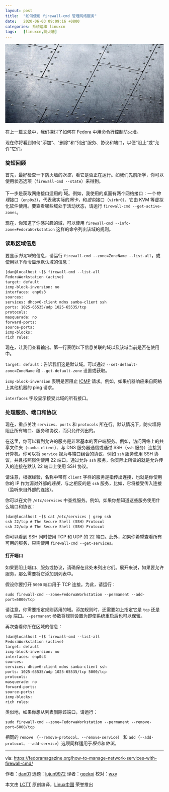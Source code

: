 ```yaml
---
layout: post
title:	"如何使用 firewall-cmd 管理网络服务"
date:	2020-06-03 09:09:16 +0800 
categories:	系统运维 linuxcn 
tags:	[linuxcn,防火墙]
---
```



![](/Asserts/Images/album/202006/03/090806hcmc9cxcbbcuccbe.jpg)


在上一篇文章中，我们探讨了如何在 Fedora 中[用命令行控制防火墙](/article-12103-1.html)。


现在你将看到如何“添加”、“删除”和“列出”服务、协议和端口，以便“阻止”或“允许”它们。


### 简短回顾


首先，最好检查一下防火墙的*状态*，看它是否正在运行。如我们先前所学，你可以使用状态选项（`firewall-cmd ‐‐state`）来得到。


下一步是获取网络接口适用的<ruby> 域 <rt>  zone </rt></ruby>。例如，我使用的桌面有两个网络接口：一个*物理*接口（`enp0s3`），代表我实际的*网卡*，和*虚拟*接口（`virbr0`），它由 KVM 等虚拟化软件使用。要查看哪些域处于活动状态，请运行 `firewall-cmd ‐‐get-active-zones`。


现在，你知道了你感兴趣的域，可以使用 `firewall-cmd ‐‐info-zone=FedoraWorkstation` 这样的命令列出该域的规则。


### 读取区域信息


要显示*特定域*的信息，请运行 `firewall-cmd ‐‐zone=ZoneName ‐‐list-all`，或使用以下命令显示默认域的信息：



```
[dan@localhost ~]$ firewall-cmd --list-all
FedoraWorkstation (active)
target: default
icmp-block-inversion: no
interfaces: enp0s3
sources:
services: dhcpv6-client mdns samba-client ssh
ports: 1025-65535/udp 1025-65535/tcp
protocols:
masquerade: no
forward-ports:
source-ports:
icmp-blocks:
rich rules:
```

现在，让我们查看输出。第一行表明以下信息关联的域以及该域当前是否在使用中。


`target: default`：告诉我们这是默认域。可以通过 `‐‐set-default-zone=ZoneName` 和 `‐‐get-default-zone` 设置或获取。


`icmp-block-inversion` 表明是否阻止 [ICMP](https://en.wikipedia.org/wiki/Internet_Control_Message_Protocol) 请求。例如，如果机器响应来自网络上其他机器的 ping 请求。


`interfaces` 字段显示接受此域的所有接口。


### 处理服务、端口和协议


现在，重点关注 `services`、`ports` 和 `protocols` 所在行。默认情况下，防火墙将阻止所有端口、服务和协议，而只允许列出的。


在这里，你可以看到允许的服务是非常基本的客户端服务。例如，访问网络上的共享文件夹（`samba-client`）、与 DNS 服务器通信或通过 SSH（`ssh` 服务）连接到计算机。你可以将 `service` 视为与端口组合的协议，例如 `ssh` 服务使用 SSH 协议，并且按照惯例使用 22 端口。通过允许 `ssh` 服务，你实际上所做的就是允许传入的连接在默认 22 端口上使用 SSH 协议。


请注意，根据经验，名称中带有 `client` 字样的服务是指传出连接，也就是你使用你的 IP 作为源对外部的*连接*，与之相反的是 `ssh` 服务，比如，它将接受传入连接（监听来自外部的连接）。


你可以在文件 `/etc/services` 中查找服务。例如，如果你想知道这些服务使用什么端口和协议：



```
[dan@localhost ~]$ cat /etc/services | grep ssh
ssh 22/tcp # The Secure Shell (SSH) Protocol
ssh 22/udp # The Secure Shell (SSH) Protocol
```

你可以看到 SSH 同时使用 TCP 和 UDP 的 22 端口。此外，如果你希望查看所有可用的服务，只需使用 `firewall-cmd --get-services`。


#### 打开端口


如果要阻止端口、服务或协议，请确保在此处未列出它们。展开来说，如果要允许服务，那么需要将它添加到列表中。


假设你要打开 `5000` 端口用于 TCP 连接。为此，请运行：



```
sudo firewall-cmd --zone=FedorwaWorkstation --permanent --add-port=5000/tcp
```

请注意，你需要指定规则适用的域。添加规则时，还需要如上指定它是 `tcp` 还是 `udp` 端口。`--permanent` 参数将规则设置为即使系统重启后也可以保留。


再次查看你所在区域的信息：



```
[dan@localhost ~]$ firewall-cmd --list-all
FedoraWorkstation (active)
target: default
icmp-block-inversion: no
interfaces: enp0s3
sources:
services: dhcpv6-client mdns samba-client ssh
ports: 1025-65535/udp 1025-65535/tcp 5000/tcp
protocols:
masquerade: no
forward-ports:
source-ports:
icmp-blocks:
rich rules:
```

类似地，如果你想从列表删除该端口，请运行：



```
sudo firewall-cmd --zone=FedorwaWorkstation --permanent --remove-port=5000/tcp
```

相同的 `remove` （`‐‐remove-protocol`、`‐‐remove-service`） 和 `add`（`‐‐add-protocol`、`‐‐add-service`）选项同样适用于*服务*和*协议*。




---


via: <https://fedoramagazine.org/how-to-manage-network-services-with-firewall-cmd/>


作者：[dan01](https://fedoramagazine.org/author/dan01/) 选题：[lujun9972](https://github.com/lujun9972) 译者：[geekpi](https://github.com/geekpi) 校对：[wxy](https://github.com/wxy)


本文由 [LCTT](https://github.com/LCTT/TranslateProject) 原创编译，[Linux中国](https://linux.cn/) 荣誉推出
